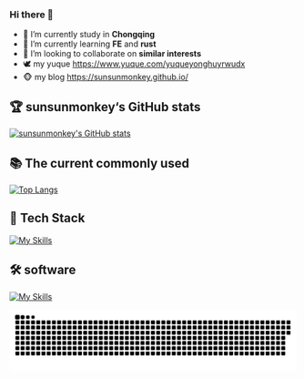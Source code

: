### Hi there 👋

- 🔭 I’m currently study in  **Chongqing**
- 🌱 I’m currently learning  **FE** and **rust**
- 👯 I’m looking to collaborate on  **similar interests**
- 🕊️ my yuque https://www.yuque.com/yuqueyonghuyrwudx
- 🐵 my blog  https://sunsunmonkey.github.io/
  
## 🏆 sunsunmonkey‘s GitHub stats
[![sunsunmonkey's GitHub stats](https://github-readme-stats.vercel.app/api?username=sunsunmonkey)](https://github.com/anuraghazra/github-readme-stats) 

## 📚 The current commonly used

[![Top Langs](https://github-readme-stats.vercel.app/api/top-langs/?username=sunsunmonkey&layout=compact)](https://github.com/anuraghazra/github-readme-stats)

## 🚀 Tech Stack
[![My Skills](https://skillicons.dev/icons?i=html,css,js,less,tailwind,babel,typescript,nodejs,bun,express,react,nextjs,redux,vue,rust,java,python,git,md,mysql,webpack,rollupjs,vite,vitest,jest)](https://skillicons.dev)

## 🛠️ software
[![My Skills](https://skillicons.dev/icons?i=vscode,figma,codepen,postman,idea,pycharm,eclipse,github,githubactions,gitlab,npm,pnpm,yarn)](https://skillicons.dev)

![commit snake](https://raw.githubusercontent.com/sunsunmonkey/sunsunmonkey/output/github-contribution-grid-snake.svg)
<!--
**sunsunmonkey/sunsunmonkey** is a ✨ _special_ ✨ repository because its `README.md` (this file) appears on your GitHub profile.

Here are some ideas to get you started:

- 🔭 I’m currently study in Chongqing 
- 🌱 I’m currently learning FE
- 👯 I’m looking to collaborate on coding
- 🤔 I’m looking for help with ...
- 💬 Ask me about ...
- 📫 How to reach me: ...
- 😄 Pronouns: ...
- ⚡ Fun fact: ...
-->
